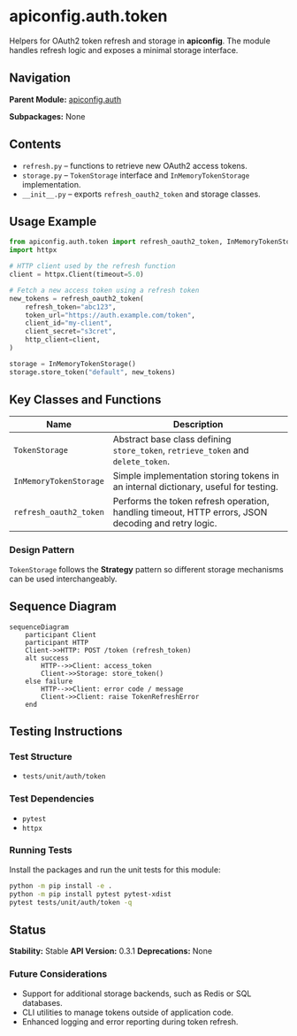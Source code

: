 # apiconfig.auth.token

Helpers for OAuth2 token refresh and storage in **apiconfig**. The module handles refresh logic and exposes a minimal storage interface.

## Navigation

**Parent Module:** [apiconfig.auth](../README.md)

**Subpackages:** None

## Contents

- `refresh.py` – functions to retrieve new OAuth2 access tokens.
- `storage.py` – `TokenStorage` interface and `InMemoryTokenStorage` implementation.
- `__init__.py` – exports `refresh_oauth2_token` and storage classes.

## Usage Example

```python
from apiconfig.auth.token import refresh_oauth2_token, InMemoryTokenStorage
import httpx

# HTTP client used by the refresh function
client = httpx.Client(timeout=5.0)

# Fetch a new access token using a refresh token
new_tokens = refresh_oauth2_token(
    refresh_token="abc123",
    token_url="https://auth.example.com/token",
    client_id="my-client",
    client_secret="s3cret",
    http_client=client,
)

storage = InMemoryTokenStorage()
storage.store_token("default", new_tokens)
```

## Key Classes and Functions

| Name | Description |
| ---- | ----------- |
| `TokenStorage` | Abstract base class defining `store_token`, `retrieve_token` and `delete_token`. |
| `InMemoryTokenStorage` | Simple implementation storing tokens in an internal dictionary, useful for testing. |
| `refresh_oauth2_token` | Performs the token refresh operation, handling timeout, HTTP errors, JSON decoding and retry logic. |

### Design Pattern

`TokenStorage` follows the **Strategy** pattern so different storage mechanisms can be used interchangeably.

## Sequence Diagram

```mermaid
sequenceDiagram
    participant Client
    participant HTTP
    Client->>HTTP: POST /token (refresh_token)
    alt success
        HTTP-->>Client: access_token
        Client->>Storage: store_token()
    else failure
        HTTP-->>Client: error code / message
        Client->>Client: raise TokenRefreshError
    end
```

## Testing Instructions

### Test Structure
- `tests/unit/auth/token`

### Test Dependencies
- `pytest`
- `httpx`

### Running Tests

Install the packages and run the unit tests for this module:

```bash
python -m pip install -e .
python -m pip install pytest pytest-xdist
pytest tests/unit/auth/token -q
```

## Status

**Stability:** Stable
**API Version:** 0.3.1
**Deprecations:** None

### Future Considerations

- Support for additional storage backends, such as Redis or SQL databases.
- CLI utilities to manage tokens outside of application code.
- Enhanced logging and error reporting during token refresh.
